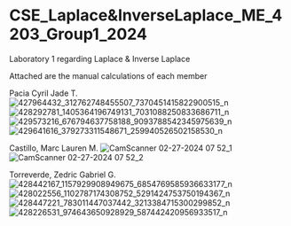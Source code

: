 # CSE_Laplace&InverseLaplace_ME_4203_Group1_2024
Laboratory 1 regarding Laplace &amp; Inverse Laplace

Attached are the manual calculations of each member

Pacia Cyril Jade T.
![427964432_312762748455507_7370451415822900515_n](https://github.com/CJPacia/CSE_Laplace-InverseLaplace_ME_4203_Group1_2024/assets/159045690/7f115c9a-08c1-47a6-85ec-351b1d385761)
![428292781_1405364196749131_7031088250833686711_n](https://github.com/CJPacia/CSE_Laplace-InverseLaplace_ME_4203_Group1_2024/assets/159045690/3428f145-be9f-40cf-8d7c-d238fa89c80b)
![429573216_676794637758188_9093788542345975639_n](https://github.com/CJPacia/CSE_Laplace-InverseLaplace_ME_4203_Group1_2024/assets/159045690/8ab23e53-1e8a-46b4-95e6-cd417bfa79fd)
![429641616_379273311548671_259940526502158530_n](https://github.com/CJPacia/CSE_Laplace-InverseLaplace_ME_4203_Group1_2024/assets/159045690/e553f84d-f790-450c-98ef-274c6b17b902)

Castillo, Marc Lauren M.
![CamScanner 02-27-2024 07 52_1](https://github.com/CJPacia/CSE_Laplace-InverseLaplace_ME_4203_Group1_2024/assets/160739944/a479c096-0117-47ff-a84a-f7a913f543fa)
![CamScanner 02-27-2024 07 52_2](https://github.com/CJPacia/CSE_Laplace-InverseLaplace_ME_4203_Group1_2024/assets/160739944/80943d52-2847-4cdd-bb4a-2fb7607a1518)

Torreverde, Zedric Gabriel G.
![428442167_1157929908949675_6854769585936633177_n](https://github.com/CJPacia/CSE_Laplace-InverseLaplace_ME_4203_Group1_2024/assets/160628792/24d31c4e-072b-4f81-91e0-d8469a007325)
![428022556_1102787174308752_5291424753750194367_n](https://github.com/CJPacia/CSE_Laplace-InverseLaplace_ME_4203_Group1_2024/assets/160628792/925de726-1127-4be1-afbe-6faec3d5c348)
![428447221_783011447037442_3213384715300299852_n](https://github.com/CJPacia/CSE_Laplace-InverseLaplace_ME_4203_Group1_2024/assets/160628792/93e19bd0-17aa-4bd6-9ea6-7fc65b70b40d)
![428226531_974643650928929_587442420956933517_n](https://github.com/CJPacia/CSE_Laplace-InverseLaplace_ME_4203_Group1_2024/assets/160628792/bd68f1cb-3f9f-423b-be71-c7ff4adac1ee)
